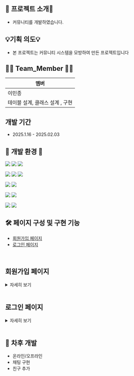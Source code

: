 
## 📖 프로젝트 소개📖
  - 커뮤니티를 개발하였습니다.

## 💡기획 의도💡
  - 본 프로젝트는 커뮤니티 시스템을 모방하여 만든 프로젝트입니다

## 🙋‍♀️ Team_Member 🙋‍♀️
  | 멤버|
| --- |
| 이민종 |
| 테이블 설계, 클래스 설계 , 구현 | 
 

## 개발 기간
  - 2025.1.16 - 2025.02.03

## 🔨 개발 환경 🔨


  <img src="https://img.shields.io/badge/java-007396?style=for-the-badge&logo=java&logoColor=white">   <img src="https://img.shields.io/badge/springboot-007396?style=for-the-badge&logo=springboot&logoColor=white">  <img src="https://img.shields.io/badge/react-007396?style=for-the-badge&logo=react&logoColor=white">
  
  <img src="https://img.shields.io/badge/html5-E34F26?style=for-the-badge&logo=html5&logoColor=white">   <img src="https://img.shields.io/badge/javascript-F7DF1E?style=for-the-badge&logo=javascript&logoColor=black">   <img src="https://img.shields.io/badge/jquery-0769AD?style=for-the-badge&logo=jquery&logoColor=white">

  <img src="https://img.shields.io/badge/bootstrap-7952B3?style=for-the-badge&logo=bootstrap&logoColor=white">   <img src="https://img.shields.io/badge/css3-1572B6?style=for-the-badge&logo=css3&logoColor=white"> 

  <img src="https://img.shields.io/badge/intelij-4479A1?style=for-the-badge&logo=intelij&logoColor=white"> 

  <img src="https://img.shields.io/badge/mysql-4479A1?style=for-the-badge&logo=mysql&logoColor=white"> 
  
  <img src="https://img.shields.io/badge/github-181717?style=for-the-badge&logo=github&logoColor=white">   <img src="https://img.shields.io/badge/sourcetree-181717?style=for-the-badge&logo=sourcetree&logoColor=white">


## 🛠 페이지 구성 및 구현 기능

  - [회원가입 페이지](#회원가입-페이지)
  - [로그인 페이지](#로그인-페이지)


<br>  

## 회원가입 페이지

<details> 
<summary> 자세히 보기
</summary>

![SignUp](https://github.com/user-attachments/assets/d8aa55db-6c65-4a61-b508-7f6f9a529fab)


</details>

<br>  

## 로그인 페이지

<details> 
<summary> 자세히 보기
</summary>
  
![SignIn](https://github.com/user-attachments/assets/3449390a-7b91-41c3-b50f-7eec265925a5)

</details>

<br>  



## 🌄 차후 개발 

  - 온라인/오프라인
  - 채팅 구현
  - 친구 추가
  




